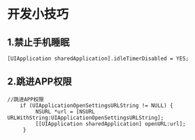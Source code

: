 # 开发小技巧
## 1.禁止手机睡眠 
`[UIApplication sharedApplication].idleTimerDisabled = YES;`

## 2.跳进APP权限
```
//跳进APP权限
    if (UIApplicationOpenSettingsURLString != NULL) {
         NSURL *url = [NSURL URLWithString:UIApplicationOpenSettingsURLString];
         [[UIApplication sharedApplication] openURL:url];
     }
```

